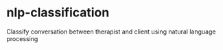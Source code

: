 # nlp-classification
Classify conversation between therapist and client using natural language processing
